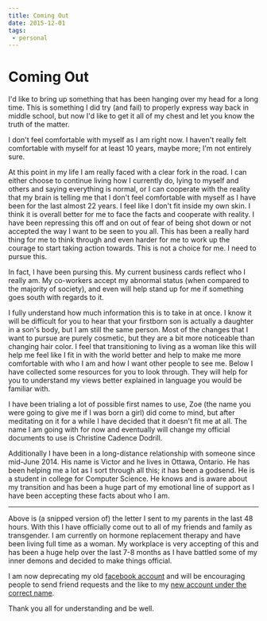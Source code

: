 ```yaml
---
title: Coming Out
date: 2015-12-01
tags:
 - personal
---
```


Coming Out
==========

I'd like to bring up something that has been hanging over my head for a
long time. This is something I did try (and fail) to properly express way
back in middle school, but now I'd like to get it all of my chest and let
you know the truth of the matter.

I don't feel comfortable with myself as I am right now. I haven't really
felt comfortable with myself for at least 10 years, maybe more; I'm not
entirely sure.

At this point in my life I am really faced with a clear fork in the road.
I can either choose to continue living how I currently do, lying to myself
and others and saying everything is normal, or I can cooperate with the
reality that my brain is telling me that I don't feel comfortable with
myself as I have been for the last almost 22 years. I feel like I don't fit
inside my own skin. I think it is overall better for me to face the facts
and cooperate with reality. I have been repressing this off and on out of
fear of being shot down or not accepted the way I want to be seen to you
all. This has been a really hard thing for me to think through and even
harder for me to work up the courage to start taking action towards. This
is not a choice for me. I need to pursue this.

In fact, I have been pursing this. My current business cards reflect who
I really am. My co-workers accept my abnormal status (when compared to the
majority of society), and even will help stand up for me if something goes
south with regards to it.

I fully understand how much information this is to take in at once. I know
it will be difficult for you to hear that your firstborn son is actually a
daughter in a son's body, but I am still the same person. Most of the
changes that I want to pursue are purely cosmetic, but they are a bit more
noticeable than changing hair color. I feel that transitioning to living
as a woman like this will help me feel like I fit in with the world better
and help to make me more comfortable with who I am and how I want other
people to see me. Below I have collected some resources for you to look
through. They will help for you to understand my views better explained
in language you would be familiar with.

I have been trialing a lot of possible first names to use, Zoe (the name
you were going to give me if I was born a girl) did come to mind, but after
meditating on it for a while I have decided that it doesn't fit me at all.
The name I am going with for now and eventually will change my official
documents to use is Christine Cadence Dodrill.

Additionally I have been in a long-distance relationship with someone
since mid-June 2014. His name is Victor and he lives in Ottawa, Ontario.
He has been helping me a lot as I sort through all this; it has been a
godsend. He is a student in college for Computer Science. He knows and is
aware about my transition and has been a huge part of my emotional line
of support as I have been accepting these facts about who I am.

---

Above is (a snipped version of) the letter I sent to my parents in the
last 48 hours. With this I have officially come out to all of my friends
and family as transgender. I am currently on hormone replacement therapy
and have been living full time as a woman. My workplace is very accepting
of this and has been a huge help over the last 7-8 months as I have
battled some of my inner demons and decided to make things official.

I am now deprecating my old [facebook account](https://facebook.com/shadowh511)
and will be encouraging people to send friend requests and the like to my
[new account under the correct name](https://www.facebook.com/chrissycade1337).

Thank you all for understanding and be well.
